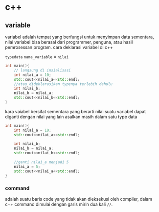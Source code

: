 # c++

## variable

variabel adalah tempat yang berfungsi untuk menyimpan data sementara, nilai variabel bisa berasal dari programmer, penguna, atau hasil pemrosessan program. cara deklarasi variabel di c++

`typedata` `nama_variable` = `nilai`

```c++
int main(){
    // langsung di insialisasi
    int nilai_a = 10;
    std::cout<<nilai_a<<std::endl;
    //atau dideklarasikan typenya terlebih dahulu
    int nilai_b;
    nilai_b = nilai_a;
    std::cout<<nilai_b<<std::endl;
}
```

kara vaiabel bersifat sementara yang berarti nilai suatu variabel dapat diganti dengan nilai yang lain asalkan masih dalam satu type data

```c++
int main(){
    int nilai_a = 10;
    std::cout<<nilai_a<<std::endl;
    
    int nilai_b;
    nilai_b = nilai_a;
    std::cout<<nilai_b<<std::endl;
    
    //ganti nilai_a menjadi 5
    nilai_a = 5;
    std::cout<<nilai_a<<std::endl;
}
```

### command

adalah suatu baris code yang tidak akan dieksekusi oleh compiler, dalam c++ command dimulai dengan garis mirin dua kali `//`.